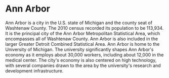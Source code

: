 <param ve-config title="Ann Arbor, MI" author="Ron" layout="vertical" banner="https://upload.wikimedia.org/wikipedia/commons/thumb/4/47/Downtown_Ann_Arbor%2C_2020-05-05.jpg/1024px-Downtown_Ann_Arbor%2C_2020-05-05.jpg">

<param ve-entity eid="Q485172"> 

# Ann Arbor

Ann Arbor is a city in the U.S. state of Michigan and the county seat of Washtenaw County. The 2010 census recorded its population to be 113,934. It is the principal city of the Ann Arbor Metropolitan Statistical Area, which encompasses all of Washtenaw County. Ann Arbor is also included in the larger Greater Detroit Combined Statistical Area. Ann Arbor is home to the University of Michigan. The university significantly shapes Ann Arbor's economy as it employs about 30,000 workers, including about 12,000 in the medical center. The city's economy is also centered on high technology, with several companies drawn to the area by the university's research and development infrastructure.
<param ve-map center="Q485172" prefer-geojson zoom="10">
<param ve-image url="https://upload.wikimedia.org/wikipedia/commons/1/1e/Ann_Arbor_sunset_2018.jpg" label="Ann Arbor sunset" attribution="JuwanGOAT" license="CC BY-SA">
